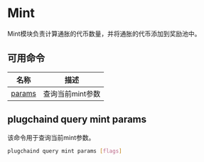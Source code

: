 # Mint

Mint模块负责计算通胀的代币数量，并将通胀的代币添加到奖励池中。

## 可用命令

| 名称                              | 描述             |
| --------------------------------- | ---------------- |
| [params](#plugchaind-query-mint-params) | 查询当前mint参数 |

## plugchaind query mint params

该命令用于查询当前mint参数。

```bash
plugchaind query mint params [flags]
```
